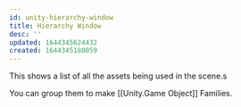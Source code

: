 ```yaml
---
id: unity-hierarchy-window
title: Hierarchy Window
desc: ''
updated: 1644345624432
created: 1644345180059
---
```


This shows  a list of all the assets being used in the scene.s

You can group them to make [[Unity.Game Object]] Families.
